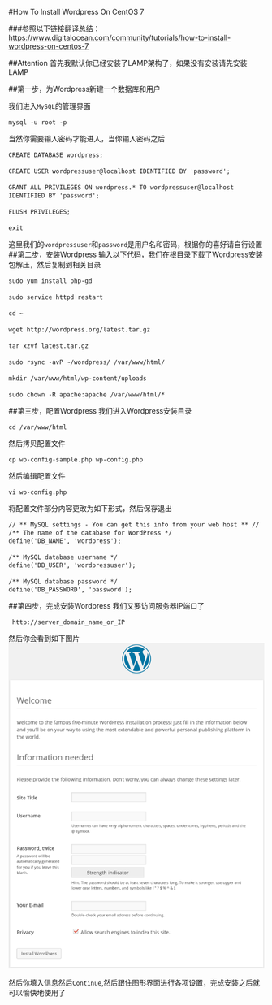 #How To Install Wordpress On CentOS 7

###参照以下链接翻译总结：https://www.digitalocean.com/community/tutorials/how-to-install-wordpress-on-centos-7

##Attention
首先我默认你已经安装了LAMP架构了，如果没有安装请先安装LAMP

##第一步，为Wordpress新建一个数据库和用户

我们进入`MySQL`的管理界面
<pre><code>mysql -u root -p</code></pre>
当然你需要输入密码才能进入，当你输入密码之后
<pre><code>CREATE DATABASE wordpress;

CREATE USER wordpressuser@localhost IDENTIFIED BY 'password';

GRANT ALL PRIVILEGES ON wordpress.* TO wordpressuser@localhost IDENTIFIED BY 'password';

FLUSH PRIVILEGES;

exit</code></pre>
这里我们的`wordpressuser`和`password`是用户名和密码，根据你的喜好请自行设置
##第二步，安装Wordpress
输入以下代码，我们在根目录下载了Wordpress安装包解压，然后复制到相关目录
<pre><code>sudo yum install php-gd

sudo service httpd restart

cd ~

wget http://wordpress.org/latest.tar.gz

tar xzvf latest.tar.gz

sudo rsync -avP ~/wordpress/ /var/www/html/

mkdir /var/www/html/wp-content/uploads

sudo chown -R apache:apache /var/www/html/*</code></pre>
##第三步，配置Wordpress
我们进入Wordpress安装目录
<pre><code>cd /var/www/html</code></pre>
然后拷贝配置文件
<pre><code>cp wp-config-sample.php wp-config.php</code></pre>
然后编辑配置文件
<pre><code>vi wp-config.php</code></pre>
将配置文件部分内容更改为如下形式，然后保存退出
<pre><code>// ** MySQL settings - You can get this info from your web host ** //
/** The name of the database for WordPress */
define('DB_NAME', 'wordpress');

/** MySQL database username */
define('DB_USER', 'wordpressuser');

/** MySQL database password */
define('DB_PASSWORD', 'password');</code></pre>
##第四步，完成安装Wordpress
我们又要访问服务器IP端口了
<pre><code>	http://server_domain_name_or_IP</code></pre>
然后你会看到如下图片
![wordpress_web_install](https://raw.githubusercontent.com/lvchengli/lvchengli.github.io/master/markdown/img/wordpress_web_install.png)

然后你填入信息然后`Continue`,然后跟住图形界面进行各项设置，完成安装之后就可以愉快地使用了





